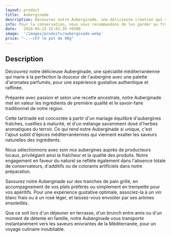 ```yaml
---
layout: product
title:  Auberginade
description: Découvrez notre Auberginade, une délicieuse création qui vous transporte au cœur des saveurs méditerranéennes. Savamment élaborée à partir d'aubergines fraîches et d'herbes aromatiques sélectionnées, cette tartinade offre une explosion de saveurs en bouche. Laissez-vous séduire par son onctuosité et son parfum envoûtant, qui évoquent les chaudes journées estivales et les plaisirs simples de la cuisine maison. Parfaite en apéritif sur des toasts grillés ou en accompagnement de vos plats préférés, notre Auberginade saura ravir les amateurs de cuisine authentique et gourmande.
info: Pour la conservation, nous vous recommandons de les garder au frais à 4° max.<br/>Après ouverture, elle se conserve environ 5 à 15 jours.
date:   2018-04-23 15:01:35 +0300
image:  '/images/produits/auberginade.webp'
price: "-.--chf le pot de 90g"
---
```


## Description

Découvrez notre délicieuse Auberginade, une spécialité méditerranéenne qui marie à la perfection la douceur de l'aubergine avec une palette d'aromates parfumés, pour une expérience gustative authentique et raffinée.

Préparée avec passion et selon une recette ancestrale, notre Auberginade met en valeur les ingrédients de première qualité et le savoir-faire traditionnel de notre région.

Cette tartinade est concoctée à partir d'un mariage équilibré d'aubergines fraîches, cueillies à maturité, et d'un mélange savamment dosé d'herbes aromatiques du terroir. Ce qui rend notre Auberginade si unique, c'est l'ajout subtil d'épices méditerranéennes qui viennent exalter les saveurs naturelles des ingrédients.

Nous sélectionnons avec soin nos aubergines auprès de producteurs locaux, privilégiant ainsi la fraîcheur et la qualité des produits. Notre engagement en faveur du naturel se reflète également dans l'absence totale de conservateurs, d'additifs ou de colorants artificiels dans notre préparation.

Savourez notre Auberginade sur des tranches de pain grillé, en accompagnement de vos plats préférés ou simplement en trempette pour vos apéritifs. Pour une expérience gustative optimale, associez-la à un vin blanc frais ou à un rosé léger, et laissez-vous envoûter par ses arômes ensoleillés.

Que ce soit lors d'un déjeuner en terrasse, d'un brunch entre amis ou d'un moment de détente en famille, notre Auberginade vous transporte instantanément vers les saveurs enivrantes de la Méditerranée, pour un voyage culinaire inoubliable.